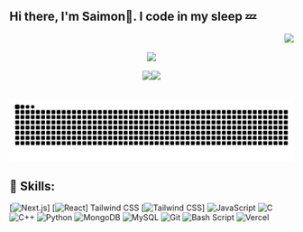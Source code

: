 <H2 align ="left"> Hi there, I'm Saimon👋. I code in my sleep 💤</H2>
<div align="right">
  <img src="https://profile-counter.glitch.me/SaimonThapa/count.svg?"  />
</div>
<div align ="center">
  
  ![](http://github-profile-summary-cards.vercel.app/api/cards/profile-details?username=SaimonThapa&theme=dark)
  
  ![](https://nirzak-streak-stats.vercel.app/?user=SaimonThapa&theme=dark&hide_border=true)![](https://github-readme-stats.vercel.app/api/top-langs/?username=SaimonThapa&theme=dark&hide_border=true&include_all_commits=false&count_private=false&layout=compact)
</div> 
<div align="center">
<br clear="both">
<img src="https://raw.githubusercontent.com/SaimonThapa/SaimonThapa/output/snake.svg" alt="Snake animation" />
</div>
</p>
<H2 align="left">💼 Skills:</H2>

[![Next.js](https://img.shields.io/badge/Next.js-black?logo=next.js&logoColor=white)] [![React](https://img.shields.io/badge/React-%2320232a.svg?logo=react&logoColor=%2361DAFB)]
Tailwind CSS 	[![Tailwind CSS](https://img.shields.io/badge/Tailwind%20CSS-%2338B2AC.svg?logo=tailwind-css&logoColor=white)]
![JavaScript](https://img.shields.io/badge/javascript-%23323330.svg?style=for-the-badge&logo=javascript&logoColor=%23F7DF1E) ![C](https://img.shields.io/badge/c-%2300599C.svg?style=for-the-badge&logo=c&logoColor=white) ![C++](https://img.shields.io/badge/c++-%2300599C.svg?style=for-the-badge&logo=c%2B%2B&logoColor=white) ![Python](https://img.shields.io/badge/python-3670A0?style=for-the-badge&logo=python&logoColor=ffdd54)  ![MongoDB](https://img.shields.io/badge/MongoDB-%234ea94b.svg?style=for-the-badge&logo=mongodb&logoColor=white) ![MySQL](https://img.shields.io/badge/mysql-4479A1.svg?style=for-the-badge&logo=mysql&logoColor=white) ![Git](https://img.shields.io/badge/git-%23F05033.svg?style=for-the-badge&logo=git&logoColor=white) ![Bash Script](https://img.shields.io/badge/bash_script-%23121011.svg?style=for-the-badge&logo=gnu-bash&logoColor=white) ![Vercel](https://img.shields.io/badge/vercel-%23000000.svg?style=for-the-badge&logo=vercel&logoColor=white)


